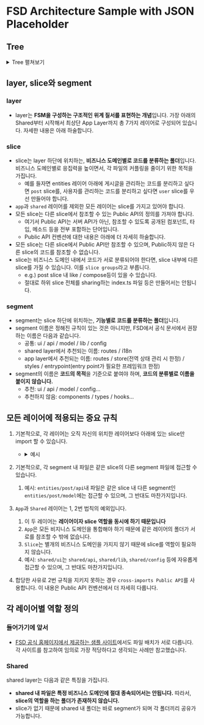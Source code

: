 # FSD Architecture Sample with JSON Placeholder

## Tree
<details>
<summary>Tree 펼쳐보기</summary>

```
src
├── app
│   ├── App.tsx
│   ├── index.css
│   ├── index.ts
│   ├── providers
│   │   ├── ReactQueryProvider.tsx
│   │   └── index.ts
│   └── routers
│       ├── AppRouter.tsx
│       └── index.ts
├── entities
│   ├── post
│   │   ├── api
│   │   │   └── index.ts
│   │   └── model
│   │       └── index.ts
│   └── user
│       ├── api
│       │   └── index.ts
│       └── model
│           └── index.ts
├── features
│   └── create-post
│       ├── api
│       │   └── index.ts
│       ├── model
│       │   └── index.ts
│       └── ui
│           ├── CreatePostModal.tsx
│           ├── CreatePostModalForm.tsx
│           └── index.ts
├── main.tsx
├── pages
│   ├── home
│   │   ├── index.ts
│   │   └── ui
│   │       ├── HomePage.tsx
│   │       └── index.ts
│   ├── index.ts
│   ├── post
│   │   ├── index.ts
│   │   └── ui
│   │       ├── PostComments.tsx
│   │       ├── PostPage.tsx
│   │       ├── PostUserInfo.tsx
│   │       └── index.ts
│   ├── posts
│   │   ├── index.ts
│   │   └── ui
│   │       ├── PostCard.tsx
│   │       ├── PostsPage.tsx
│   │       └── index.ts
│   ├── user
│   │   ├── index.ts
│   │   └── ui
│   │       ├── UserPage.tsx
│   │       └── index.ts
│   └── users
│       ├── index.ts
│       └── ui
│           ├── UserListItem.tsx
│           ├── UsersPage.tsx
│           └── index.ts
├── shared
│   ├── api
│   │   ├── base
│   │   │   ├── index.ts
│   │   │   └── model.ts
│   │   └── index.ts
│   ├── config
│   │   └── index.ts
│   ├── lib
│   │   ├── cn.ts
│   │   └── index.ts
│   ├── routes
│   │   └── index.ts
│   └── ui
│       ├── Avatar.tsx
│       ├── Button.tsx
│       ├── Card.tsx
│       ├── Dialog.tsx
│       ├── Form.tsx
│       ├── Input.tsx
│       ├── Spinner.tsx
│       ├── index.ts
│       └── label.tsx
├── vite-env.d.ts
└── widgets
    └── ui
        ├── GlobalNavBar.tsx
        ├── MainLayout.tsx
        └── index.ts
```
</details>

## layer, slice와 segment

### layer
- layer는 **FSM을 구성하는 구조적인 위계 질서를 표현하는 개념**입니다. 가장 아래의 Shared부터 시작해서 최상단 App Layer까지 총 7가지 레이어로 구성되어 있습니다. 자세한 내용은 아래 하술합니다.

### slice
- slice는 layer 하단에 위치하는, **비즈니스 도메인별로 코드를 분류하는 폴더**입니다. 비즈니스 도메인별로 응집력을 높이면서, 각 파일의 커플링을 줄이기 위한 목적을 가집니다.
  - 예를 들자면 entities 레이어 아래에 게시글을 관리하는 코드를 분리하고 싶다면 `post` slice를, 사용자를 관리하는 코드를 분리하고 싶다면 `user` slice를 우선 만들어야 합니다.
- `app`과 `shared` 레이어를 제외한 모든 레이어는 slice를 가지고 있어야 합니다.
- 모든 slice는 다른 slice에서 참조할 수 있는 Public API의 정의를 가져야 합니다.
  - 여기서 Public API는 서버 API가 아닌, 참조할 수 있도록 공개된 컴포넌트, 타입, 메소드 등을 전부 포함하는 단어입니다.
  - Public API 컨벤션에 대한 내용은 아래에 더 자세히 하술합니다.
- 모든 slice는 다른 slice에서 Public API만 참조할 수 있으며, Public하지 않은 다른 slice의 코드를 참조할 수 없습니다.
- slice는 비즈니스 도메인 내에서 코드가 서로 분류되어야 한다면, slice 내부에 다른 slice를 가질 수 있습니다. 이를 `slice groups`라고 부릅니다.
  - e.g.) post slice 내 like / compose등이 있을 수 있습니다.
  - 절대로 하위 slice 전체를 sharing하는 index.ts 파일 등은 만들어서는 안됩니다. 

### segment
- segment는 slice 하단에 위치하는, **기능별로 코드를 분류하는 폴더**입니다.
- segment 이름은 정해진 규칙이 있는 것은 아니지만, FSD에서 공식 문서에서 권장하는 이름은 다음과 같습니다.
  - 공통: ui / api / model / lib / config
  - shared layer에서 추천되는 이름: routes / i18n
  - app layer에서 추천되는 이름: routes / store(전역 상태 관리 시 한정) / styles / entrypoint(entry point가 필요한 프레임워크 한정)
- segment의 이름은 **코드의 목적**을 기준으로 붙여야 하며, **코드의 분류별로 이름을 붙이지 않습니다.**
  - 추천: ui / api / model / config...
  - 추천하지 않음: components / types / hooks...

## 모든 레이어에 적용되는 중요 규칙

1. 기본적으로, 각 레이어는 오직 자신의 위치한 레이어보다 아래에 있는 slice만 import 할 수 있습니다.
   - <details>
     <summary>예시</summary>


     위의 트리 구조 기준으로
     
     - `widgets/ui`내 파일은 **자신이 위치한 레이어보다 하위 레이어 slice인** `entities/post`, `entities/user`, `features/create-post`에 모두 접근할 수 있습니다.
     - `entities/post`내 파일은 `shared`의 파일에 접근할 수 있지만, `entities/user`는 **자신이 위치한 레이어와 같은 위치의 slice이므로** 접근할 수 없습니다.
     - `entities/post`내 파일은 **자신이 위치한 레이어보다 상위 레이어 slice인** `features/create-post`, `widgets/ui`에 접근할 수 없습니다.
   </details>

2. 기본적으로, 각 segment 내 파일은 같은 slice의 다른 segment 파일에 접근할 수 있습니다.
   1. 예시: `entities/post/api`내 파일은 같은 slice 내 다른 segment인 `entities/post/model`에는 접근할 수 있으며, 그 반대도 마찬가지입니다.

3. `App`과 `Shared` 레이어는 1, 2번 법칙의 예외입니다.
   1. 이 두 레이어는 **레이어이자 slice 역할을 동시에 하기 때문입니다**
   2. `App`은 모든 비지니스 도메인을 통합해야 하기 때문에 같은 레이어의 폴더가 서로를 참조할 수 밖에 없습니다.
   3. `Slice`는 별개의 비즈니스 도메인을 가지지 않기 때문에 slice를 역할이 필요하지 않습니다. 
   4. 예시: `shared/ui`는 `shared/api`, `shared/lib`, `shared/config` 등에 자유롭게 접근할 수 있으며, 그 반대도 마찬가지입니다.

4. 합당한 사유로 2번 규칙을 지키지 못하는 경우 `cross-imports Public API`를 사용합니다. 이 내용은 Public API 컨벤션에서 더 자세히 다룹니다.

## 각 레이어별 역할 정의

### 들어가기에 앞서
- [FSD 공식 홈페이지에서 제공하는 샘플 사이트](https://feature-sliced.github.io/documentation/examples)에서도 파일 배치가 서로 다릅니다. 각 사이트를 참고하여 임의로 가장 적당하다고 생각되는 사례만 참고했습니다.

### Shared
shared layer는 다음과 같은 특징을 가집니다.
- **shared 내 파일은 특정 비즈니스 도메인에 절대 종속되어서는 안됩니다.** 따라서, **slice의 역할을 하는 폴더가 존재하지 않습니다.**
- slice가 없기 때문에 shared 내 폴더는 바로 segment가 되며 각 폴더끼리 공유가 가능합니다.
